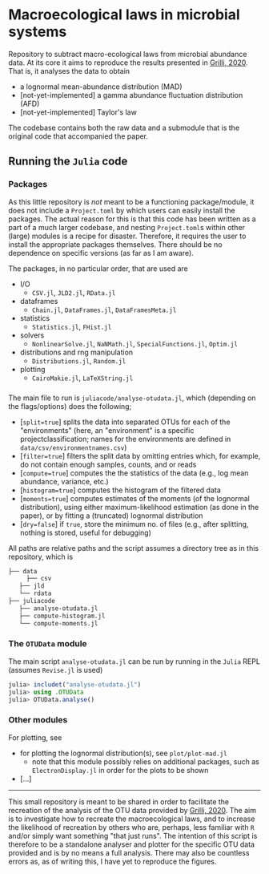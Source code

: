 # Macroecological laws in microbial systems
Repository to subtract macro-ecological laws from microbial abundance data.
At its core it aims to reproduce the results presented in [Grilli, 2020](https://www.nature.com/articles/s41467-020-18529-y). That is, it analyses the data to obtain
* a lognormal mean-abundance distribution (MAD)
* [not-yet-implemented] a gamma abundance fluctuation distribution (AFD)
* [not-yet-implemented] Taylor's law 

The codebase contains both the raw data and a submodule that is the original code that accompanied the paper.

## Running the `Julia` code

### Packages 
As this little repository is _not_ meant to be a functioning package/module, it does not include a `Project.toml` by which users can easily install the packages. 
The actual reason for this is that this code has been written as a part of a much larger codebase, and nesting `Project.toml`s within other (large) modules is a recipe for disaster. 
Therefore, it requires the user to install the appropriate packages themselves. 
There should be no dependence on specific versions (as far as I am aware).

The packages, in no particular order, that are used are
- I/O
    - `CSV.jl`, `JLD2.jl`, `RData.jl`
- dataframes
    - `Chain.jl`, `DataFrames.jl`, `DataFramesMeta.jl`
- statistics
    - `Statistics.jl`, `FHist.jl`
- solvers
    - `NonlinearSolve.jl`, `NaNMath.jl`, `SpecialFunctions.jl`, `Optim.jl`
- distributions and rng manipulation
    - `Distributions.jl`, `Random.jl`
- plotting
    - `CairoMakie.jl`, `LaTeXString.jl`

###
The main file to run is `juliacode/analyse-otudata.jl`, which (depending on the flags/options) does the following;
- [`split=true`] splits the data into separated OTUs for each of the "environments" (here, an "environment" is a specific projectclassification; names for the environments are defined in `data/csv/environmentnames.csv`)
- [`filter=true`] filters the split data by omitting entries which, for example, do not contain enough samples, counts, and or reads
- [`compute=true`] computes the the statistics of the data (e.g., log mean abundance, variance, etc.)
- [`histogram=true`] computes the histogram of the filtered data
- [`moments=true`] computes estimates of the moments (of the lognormal distribution), using either maximum-likelihood estimation (as done in the paper), or by fitting a (truncated) lognormal distribution
- [`dry=false`] if `true`, store the minimum no. of files (e.g., after splitting, nothing is stored, useful for debugging)

All paths are relative paths and the script assumes a directory tree as in this repository, which is
```bash 
├── data
	 ├── csv
   ├── jld
   └── rdata
├── juliacode
   ├── analyse-otudata.jl
   ├── compute-histogram.jl
   └── compute-moments.jl
```

### The `OTUData` module
The main script `analyse-otudata.jl` can be run by running in the `Julia` REPL (assumes `Revise.jl` is used)

```julia
julia> includet("analyse-otudata.jl")
julia> using .OTUData
julia> OTUData.analyse()
```

### Other modules
For plotting, see
- for plotting the lognormal distribution(s), see `plot/plot-mad.jl`
    - note that this module possibly relies on additional packages, such as `ElectronDisplay.jl` in order for the plots to be shown
- [...]


---
This small repository is meant to be shared in order to facilitate the recreation of the analysis of the OTU data provided by [Grilli, 2020](https://www.nature.com/articles/s41467-020-18529-y). 
The aim is to investigate how to recreate the macroecological laws, and to increase the likelihood of recreation by others who are, perhaps, less familiar with `R` and/or simply want something "that just runs". 
The intention of this script is therefore to be a standalone analyser and plotter for the specific OTU data provided and is by no means a full analysis. 
There may also be countless errors as, as of writing this, I have yet to reproduce the figures.
